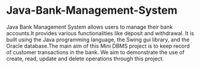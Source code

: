 # Java-Bank-Management-System
Java Bank Management System  allows users to manage their bank accounts.It provides various functionalities like deposit and withdrawal. It is built using the Java programming language, the Swing gui library, and the Oracle database.The main aim of this Mini DBMS project is to keep record of customer transactions in the bank. We aim to demonstrate the use of create, read, update and delete  operations through this project.
